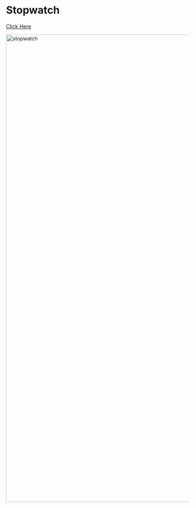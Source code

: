 # Stopwatch

</button> <a href="https://mounika58.github.io/Stopwatch/" target= "_blank"> Click Here </a> </button>

<img width="1278" alt="stopwatch" src="https://user-images.githubusercontent.com/30241726/34860306-27ff7d1c-f722-11e7-9bcf-5d729c483b62.png">

